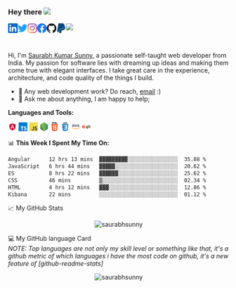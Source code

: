 ### Hey there <img src="https://media.giphy.com/media/hvRJCLFzcasrR4ia7z/giphy.gif" width="25px">

<!--
**skyup259/skyup259** is a ✨ _special_ ✨ repository because its `README.md` (this file) appears on your GitHub profile.

Here are some ideas to get you started:

- 🔭 I’m currently working on ...
- 🌱 I’m currently learning ...
- 👯 I’m looking to collaborate on ...
- 🤔 I’m looking for help with ...
- 💬 Ask me about ...
- 📫 How to reach me: ...
- 😄 Pronouns: ...
- ⚡ Fun fact: ...
-->


<a href="https://www.linkedin.com/in/saurabhksunny/">
  <img align="left" alt="Saurabh Sunny | LinkedIN" width="22px" src="https://raw.githubusercontent.com/skyup259/skyup259/master/assets/linkedin.svg" />
</a>
<a href="https://twitter.com/Kumar259Saurabh">
  <img align="left" alt="Saurabh Sunny | Twitter" width="22px" src="https://raw.githubusercontent.com/skyup259/skyup259/master/assets/twitter.svg" />
</a>
<a href="http://instagram.com/saurabh_ksunny?igshid=1lm6ej4rqui8i">
  <img align="left" alt="Saurabh Sunny | Instagram" width="22px" src="https://raw.githubusercontent.com/skyup259/skyup259/master/assets/instagram.svg" />
</a>
<a href="https://www.facebook.com/people/Saurabh-K-Sunny/100002708935041">
  <img align="left" alt="Saurabh Sunny | Facebook" width="22px" src="https://raw.githubusercontent.com/skyup259/skyup259/master/assets/facebook.svg" />
</a>
<a href="https://github.com/skyup259">
  <img align="left" alt="Saurabh Sunny | Github" width="22px" src="https://raw.githubusercontent.com/skyup259/skyup259/master/assets/github.svg" />
</a>
<a href="https://paypal.me/saurabhksunny">
  <img align="left" alt="Saurabh Sunny | Paypal" width="22px" src="https://raw.githubusercontent.com/skyup259/skyup259/master/assets/paypal.svg" />
</a>

![](https://visitor-badge.glitch.me/badge?page_id=skyup259.skyup259)

<br />

Hi, I'm [Saurabh Kumar Sunny](https://skyup259.github.io/sks/), a passionate self-taught web developer from India. My passion for software lies with dreaming up ideas and making them come true with elegant interfaces. I take great care in the experience, architecture, and code quality of the things I build.


  
- 💼 Any web development work? Do reach, [email](mailto:saurabh.kumar259@gmail.com) :)
- 💬 Ask me about anything, I am happy to help;

**Languages and Tools:**  

<code><img height="20" src="https://raw.githubusercontent.com/skyup259/skyup259/master/assets/skills/angular.png"></code>
<code><img height="20" src="https://raw.githubusercontent.com/skyup259/skyup259/master/assets/skills/typescript.png"></code>
<code><img height="20" src="https://raw.githubusercontent.com/skyup259/skyup259/master/assets/skills/javascript.png"></code>
<code><img height="20" src="https://raw.githubusercontent.com/skyup259/skyup259/master/assets/skills/nodejs.png"></code>
<code><img height="20" src="https://raw.githubusercontent.com/skyup259/skyup259/master/assets/skills/html.png"></code>
<code><img height="20" src="https://raw.githubusercontent.com/skyup259/skyup259/master/assets/skills/css.png"></code>
<code><img height="20" src="https://raw.githubusercontent.com/skyup259/skyup259/master/assets/skills/aws.png"></code>
<code><img height="20" src="https://raw.githubusercontent.com/skyup259/skyup259/master/assets/skills/git.png"></code>

📊 **This Week I Spent My Time On:**
<!--START_SECTION:waka-->
```text
Angular      12 hrs 13 mins  ▓▓▓▓▓▓▓▓▓░░░░░░░░░░░░░░░░  35.88 % 
JavaScript   6 hrs 44 mins   ▓▓▓▓▓░░░░░░░░░░░░░░░░░░░░  20.62 % 
ES           8 hrs 22 mins   ▓▓▓▓▓▓░░░░░░░░░░░░░░░░░░░  25.62 % 
CSS          46 mins         ▒░░░░░░░░░░░░░░░░░░░░░░░░  02.34 % 
HTML         4 hrs 12 mins   ▓▓▓░░░░░░░░░░░░░░░░░░░░░░  12.86 % 
Kibana       22 mins         ░░░░░░░░░░░░░░░░░░░░░░░░░  01.12 % 
```
<!--END_SECTION:waka-->

<!-- If you like what I do, maybe consider buying me a coffee/tea 🥺👉👈  -->


📈 My GitHub Stats

<p align="center"> <img src="https://github-readme-stats.vercel.app/api?username=skyup259&show_icons=true&theme=gotham" alt="saurabhsunny" />

💻 My GitHub language Card
  <br />
  *NOTE: Top languages are not only my skill level or something like that, it's a github metric of which languages i have the most code on github, it's a new feature of [github-readme-stats]*

<p align="center">
<img src="https://github-readme-stats.vercel.app/api/top-langs/?username=skyup259&exclude_repo=github-readme-stats,campk12,hearandspell,90Plus,sks,loginandres&layout=compact&langs_count=8&card_width=450" alt="saurabhsunny" />

<!-- [![willianrod's wakatime stats](https://github-readme-stats.vercel.app/api/wakatime?username=saurabhsunny)](https://github.com/skyup259/github-readme-stats) -->
